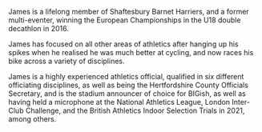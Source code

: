 James is a lifelong member of Shaftesbury Barnet Harriers, and a former multi-eventer, winning the European Championships in the U18 double decathlon in 2016.

James has focused on all other areas of athletics after hanging up his spikes when he realised he was much better at cycling, and now races his bike across a variety of disciplines.

James is a highly experienced athletics official, qualified in six different officiating disciplines, as well as being the Hertfordshire County Officials Secretary, and is the stadium announcer of choice for BIGish, as well as having held a microphone at the National Athletics League, London Inter-Club Challenge, and the British Athletics Indoor Selection Trials in 2021, among others.
